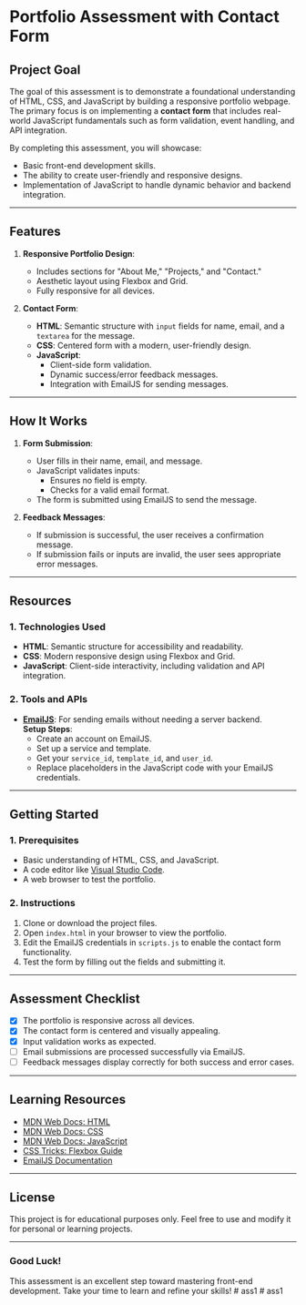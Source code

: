 
# Portfolio Assessment with Contact Form

## **Project Goal**
The goal of this assessment is to demonstrate a foundational understanding of HTML, CSS, and JavaScript by building a responsive portfolio webpage. The primary focus is on implementing a **contact form** that includes real-world JavaScript fundamentals such as form validation, event handling, and API integration.

By completing this assessment, you will showcase:
- Basic front-end development skills.
- The ability to create user-friendly and responsive designs.
- Implementation of JavaScript to handle dynamic behavior and backend integration.

---

## **Features**
1. **Responsive Portfolio Design**:
   - Includes sections for "About Me," "Projects," and "Contact."
   - Aesthetic layout using Flexbox and Grid.
   - Fully responsive for all devices.

2. **Contact Form**:
   - **HTML**: Semantic structure with `input` fields for name, email, and a `textarea` for the message.
   - **CSS**: Centered form with a modern, user-friendly design.
   - **JavaScript**:
     - Client-side form validation.
     - Dynamic success/error feedback messages.
     - Integration with EmailJS for sending messages.

---

## **How It Works**
1. **Form Submission**:
   - User fills in their name, email, and message.
   - JavaScript validates inputs:
     - Ensures no field is empty.
     - Checks for a valid email format.
   - The form is submitted using EmailJS to send the message.

2. **Feedback Messages**:
   - If submission is successful, the user receives a confirmation message.
   - If submission fails or inputs are invalid, the user sees appropriate error messages.

---

## **Resources**
### **1. Technologies Used**
- **HTML**: Semantic structure for accessibility and readability.
- **CSS**: Modern responsive design using Flexbox and Grid.
- **JavaScript**: Client-side interactivity, including validation and API integration.

### **2. Tools and APIs**
- [**EmailJS**](https://www.emailjs.com/): For sending emails without needing a server backend.  
  **Setup Steps**:
  - Create an account on EmailJS.
  - Set up a service and template.
  - Get your `service_id`, `template_id`, and `user_id`.
  - Replace placeholders in the JavaScript code with your EmailJS credentials.

---

## **Getting Started**
### **1. Prerequisites**
- Basic understanding of HTML, CSS, and JavaScript.
- A code editor like [Visual Studio Code](https://code.visualstudio.com/).
- A web browser to test the portfolio.

### **2. Instructions**
1. Clone or download the project files.
2. Open `index.html` in your browser to view the portfolio.
3. Edit the EmailJS credentials in `scripts.js` to enable the contact form functionality.
4. Test the form by filling out the fields and submitting it.

---

## **Assessment Checklist**
- [x] The portfolio is responsive across all devices.
- [x] The contact form is centered and visually appealing.
- [x] Input validation works as expected.
- [ ] Email submissions are processed successfully via EmailJS.
- [ ] Feedback messages display correctly for both success and error cases.

---

## **Learning Resources**
- [MDN Web Docs: HTML](https://developer.mozilla.org/en-US/docs/Web/HTML)
- [MDN Web Docs: CSS](https://developer.mozilla.org/en-US/docs/Web/CSS)
- [MDN Web Docs: JavaScript](https://developer.mozilla.org/en-US/docs/Web/JavaScript)
- [CSS Tricks: Flexbox Guide](https://css-tricks.com/snippets/css/a-guide-to-flexbox/)
- [EmailJS Documentation](https://www.emailjs.com/docs/)

---

## **License**
This project is for educational purposes only. Feel free to use and modify it for personal or learning projects. 

--- 

### **Good Luck!**
This assessment is an excellent step toward mastering front-end development. Take your time to learn and refine your skills!
#   a s s 1  
 #   a s s 1  
 